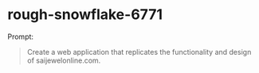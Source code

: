 # rough-snowflake-6771

Prompt:
> Create a web application that replicates the functionality and design of saijewelonline.com.